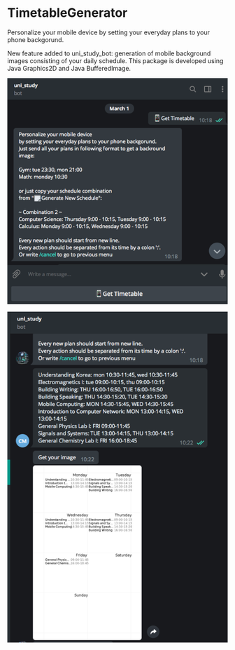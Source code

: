 # TimetableGenerator

Personalize your mobile device by setting your everyday plans to your phone backgorund.

New feature added to uni_study_bot: generation of mobile background images consisting of your daily schedule. This package is developed using Java Graphics2D and Java BufferedImage.


![ ](getTimetable0.png)


![ ](getTimetable1.png)
